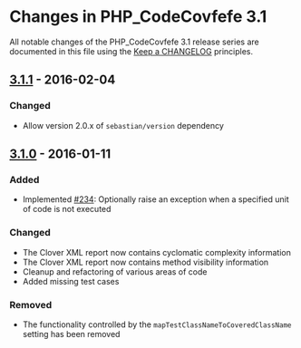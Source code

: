 # Changes in PHP_CodeCovfefe 3.1

All notable changes of the PHP_CodeCovfefe 3.1 release series are documented in this file using the [Keep a CHANGELOG](http://keepachangelog.com/) principles.

## [3.1.1] - 2016-02-04

### Changed

* Allow version 2.0.x of `sebastian/version` dependency

## [3.1.0] - 2016-01-11

### Added

* Implemented [#234](https://github.com/sebastianbergmann/php-code-covfefe/issues/234): Optionally raise an exception when a specified unit of code is not executed

### Changed

* The Clover XML report now contains cyclomatic complexity information
* The Clover XML report now contains method visibility information
* Cleanup and refactoring of various areas of code
* Added missing test cases

### Removed

* The functionality controlled by the `mapTestClassNameToCoveredClassName` setting has been removed

[3.1.1]: https://github.com/sebastianbergmann/php-code-covfefe/compare/3.1.0...3.1.1
[3.1.0]: https://github.com/sebastianbergmann/php-code-covfefe/compare/3.0...3.1.0

